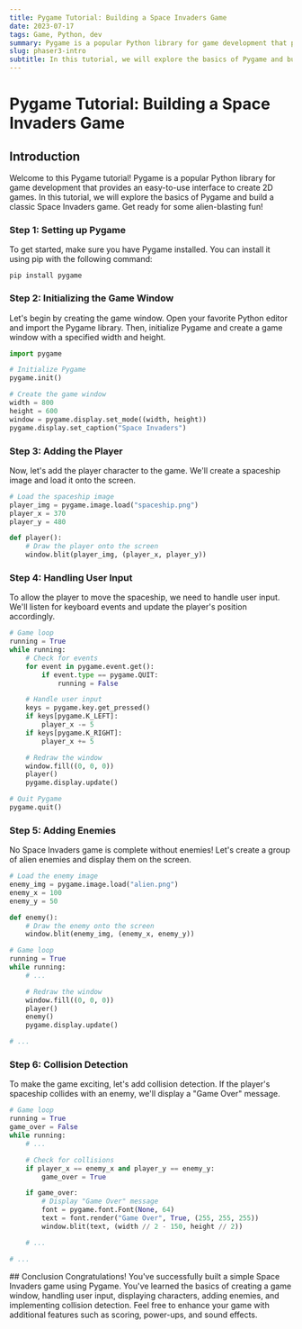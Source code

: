 ```yaml
---
title: Pygame Tutorial: Building a Space Invaders Game
date: 2023-07-17
tags: Game, Python, dev
summary: Pygame is a popular Python library for game development that provides an easy-to-use interface to create 2D games. 
slug: phaser3-intro
subtitle: In this tutorial, we will explore the basics of Pygame and build a classic Space Invaders game. Get ready for some alien-blasting fun!
---
```


# Pygame Tutorial: Building a Space Invaders Game

## Introduction

Welcome to this Pygame tutorial! Pygame is a popular Python library for game development that provides an easy-to-use interface to create 2D games. In this tutorial, we will explore the basics of Pygame and build a classic Space Invaders game. Get ready for some alien-blasting fun!

### Step 1: Setting up Pygame
To get started, make sure you have Pygame installed. You can install it using pip with the following command:

```
pip install pygame
```

### Step 2: Initializing the Game Window
Let's begin by creating the game window. Open your favorite Python editor and import the Pygame library. Then, initialize Pygame and create a game window with a specified width and height.

```python
import pygame

# Initialize Pygame
pygame.init()

# Create the game window
width = 800
height = 600
window = pygame.display.set_mode((width, height))
pygame.display.set_caption("Space Invaders")
```

### Step 3: Adding the Player
Now, let's add the player character to the game. We'll create a spaceship image and load it onto the screen.

```python
# Load the spaceship image
player_img = pygame.image.load("spaceship.png")
player_x = 370
player_y = 480

def player():
    # Draw the player onto the screen
    window.blit(player_img, (player_x, player_y))
```

### Step 4: Handling User Input
To allow the player to move the spaceship, we need to handle user input. We'll listen for keyboard events and update the player's position accordingly.

```python
# Game loop
running = True
while running:
    # Check for events
    for event in pygame.event.get():
        if event.type == pygame.QUIT:
            running = False

    # Handle user input
    keys = pygame.key.get_pressed()
    if keys[pygame.K_LEFT]:
        player_x -= 5
    if keys[pygame.K_RIGHT]:
        player_x += 5

    # Redraw the window
    window.fill((0, 0, 0))
    player()
    pygame.display.update()

# Quit Pygame
pygame.quit()
```

### Step 5: Adding Enemies
No Space Invaders game is complete without enemies! Let's create a group of alien enemies and display them on the screen.

```python
# Load the enemy image
enemy_img = pygame.image.load("alien.png")
enemy_x = 100
enemy_y = 50

def enemy():
    # Draw the enemy onto the screen
    window.blit(enemy_img, (enemy_x, enemy_y))

# Game loop
running = True
while running:
    # ...

    # Redraw the window
    window.fill((0, 0, 0))
    player()
    enemy()
    pygame.display.update()

# ...
```

### Step 6: Collision Detection
To make the game exciting, let's add collision detection. If the player's spaceship collides with an enemy, we'll display a "Game Over" message.

```python
# Game loop
running = True
game_over = False
while running:
    # ...

    # Check for collisions
    if player_x == enemy_x and player_y == enemy_y:
        game_over = True

    if game_over:
        # Display "Game Over" message
        font = pygame.font.Font(None, 64)
        text = font.render("Game Over", True, (255, 255, 255))
        window.blit(text, (width // 2 - 150, height // 2))

    # ...

# ...
```

## Conclusion
Congratulations! You've successfully built a simple Space Invaders game using Pygame. You've learned the basics of creating a game window, handling user input, displaying characters, adding enemies, and implementing collision detection. Feel free to enhance your game with additional features such as scoring, power-ups, and sound effects.
